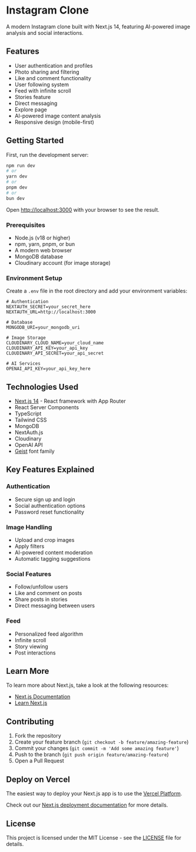 # Instagram Clone

A modern Instagram clone built with Next.js 14, featuring AI-powered image analysis and social interactions.

## Features

- User authentication and profiles
- Photo sharing and filtering
- Like and comment functionality
- User following system
- Feed with infinite scroll
- Stories feature
- Direct messaging
- Explore page
- AI-powered image content analysis
- Responsive design (mobile-first)

## Getting Started

First, run the development server:

```bash
npm run dev
# or
yarn dev
# or
pnpm dev
# or
bun dev
```

Open [http://localhost:3000](http://localhost:3000) with your browser to see the result.

### Prerequisites

- Node.js (v18 or higher)
- npm, yarn, pnpm, or bun
- A modern web browser
- MongoDB database
- Cloudinary account (for image storage)

### Environment Setup

Create a `.env` file in the root directory and add your environment variables:

```env
# Authentication
NEXTAUTH_SECRET=your_secret_here
NEXTAUTH_URL=http://localhost:3000

# Database
MONGODB_URI=your_mongodb_uri

# Image Storage
CLOUDINARY_CLOUD_NAME=your_cloud_name
CLOUDINARY_API_KEY=your_api_key
CLOUDINARY_API_SECRET=your_api_secret

# AI Services
OPENAI_API_KEY=your_api_key_here
```

## Technologies Used

- [Next.js 14](https://nextjs.org) - React framework with App Router
- React Server Components
- TypeScript
- Tailwind CSS
- MongoDB
- NextAuth.js
- Cloudinary
- OpenAI API
- [Geist](https://vercel.com/font) font family

## Key Features Explained

### Authentication

- Secure sign up and login
- Social authentication options
- Password reset functionality

### Image Handling

- Upload and crop images
- Apply filters
- AI-powered content moderation
- Automatic tagging suggestions

### Social Features

- Follow/unfollow users
- Like and comment on posts
- Share posts in stories
- Direct messaging between users

### Feed

- Personalized feed algorithm
- Infinite scroll
- Story viewing
- Post interactions

## Learn More

To learn more about Next.js, take a look at the following resources:

- [Next.js Documentation](https://nextjs.org/docs)
- [Learn Next.js](https://nextjs.org/learn)

## Contributing

1. Fork the repository
2. Create your feature branch (`git checkout -b feature/amazing-feature`)
3. Commit your changes (`git commit -m 'Add some amazing feature'`)
4. Push to the branch (`git push origin feature/amazing-feature`)
5. Open a Pull Request

## Deploy on Vercel

The easiest way to deploy your Next.js app is to use the [Vercel Platform](https://vercel.com/new?utm_medium=default-template&filter=next.js&utm_source=create-next-app&utm_campaign=create-next-app-readme).

Check out our [Next.js deployment documentation](https://nextjs.org/docs/app/building-your-application/deploying) for more details.

## License

This project is licensed under the MIT License - see the [LICENSE](LICENSE) file for details.
